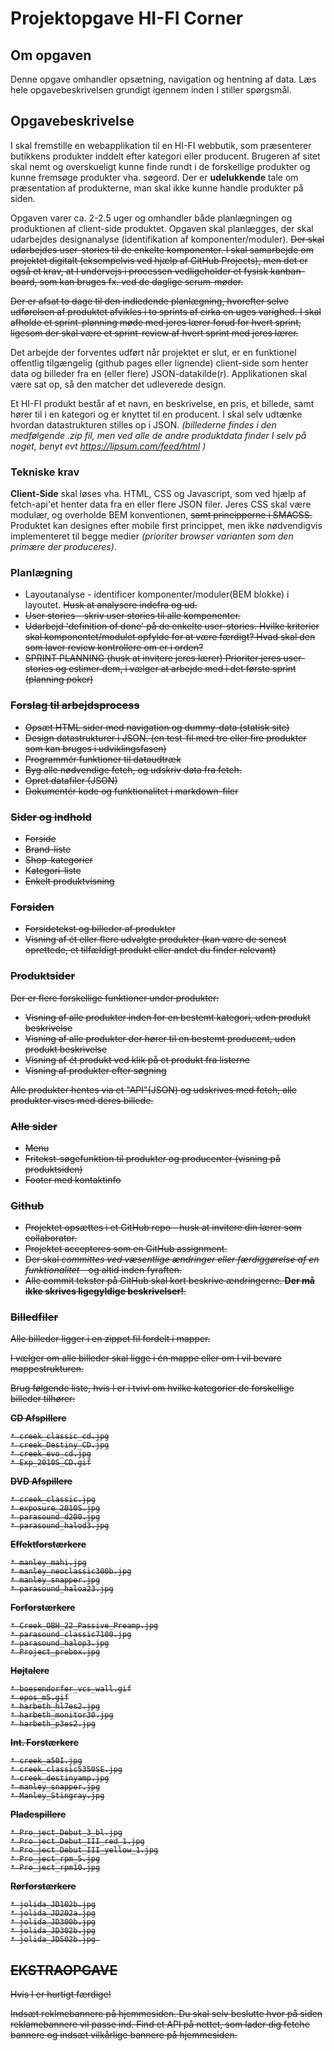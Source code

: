 # **Projektopgave HI-FI Corner**

## Om opgaven
Denne opgave omhandler opsætning, navigation og hentning af data. Læs hele opgavebeskrivelsen grundigt igennem inden I stiller spørgsmål.

## Opgavebeskrivelse

I skal fremstille en webapplikation til en HI-FI webbutik, som præsenterer butikkens produkter inddelt efter kategori eller producent. Brugeren af sitet skal nemt og overskueligt kunne finde rundt i de forskellige produkter og kunne fremsøge produkter vha. søgeord. Der er **udelukkende** tale om præsentation af produkterne, man skal ikke kunne handle produkter på siden.

Opgaven varer ca. 2-2.5 uger og omhandler både planlægningen og produktionen af client-side produktet. Opgaven skal planlægges, der skal udarbejdes designanalyse (identifikation af komponenter/moduler). <strike>Der skal udarbejdes user-stories til de enkelte komponenter. I skal samarbejde om projektet digitalt (eksempelvis ved hjælp af GitHub Projects), men det er også et krav, at I undervejs i processen vedligeholder et fysisk kanban-board, som kan bruges fx. ved de daglige scrum-møder.</strike>

<strike>Der er afsat to dage til den indledende planlægning, hvorefter selve udførelsen af produktet afvikles i to sprints af cirka en uges varighed. I skal afholde et sprint-planning møde med jeres lærer forud for hvert sprint, ligesom der skal være et sprint-review af hvert sprint med jeres lærer.</strike>

Det arbejde der forventes udført når projektet er slut, er en funktionel offentlig tilgængelig (github pages eller lignende) client-side som henter data og billeder fra en (eller flere) JSON-datakilde(r). Applikationen skal være sat op, så den matcher det udleverede design.

Et HI-FI produkt består af et navn, en beskrivelse, en pris, et billede, samt hører til i en kategori og er knyttet til en producent. I skal selv udtænke hvordan datastrukturen stilles op i JSON.
*(billederne findes i den medfølgende .zip fil, men ved alle de andre produktdata finder I selv på noget, benyt evt https://lipsum.com/feed/html )*

### Tekniske krav
**Client-Side** skal løses vha. HTML, CSS og Javascript, som ved hjælp af fetch-api'et henter data fra en eller flere JSON filer. Jeres CSS skal være modulær, og overholde BEM konventionen, <strike>samt principperne i SMACSS.</strike> Produktet kan designes efter mobile first princippet, men ikke nødvendigvis implementeret til begge medier *(prioriter browser varianten som den primære der produceres)*.


### Planlægning
* Layoutanalyse - identificer komponenter/moduler(BEM blokke) i layoutet. <strike>Husk at analysere indefra og ud.</strike>
* <strike>User stories - skriv user stories til alle komponenter.</strike>
* <strike>Udarbejd 'definition of done' på de enkelte user-stories. Hvilke kriterier skal komponentet/modulet opfylde for at være færdigt? Hvad skal den som laver review kontrollere om er i orden?</strike>
* <strike>SPRINT PLANNING (husk at invitere jeres lærer) Prioriter jeres user-stories og estimer dem, i vælger at arbejde med i det første sprint (planning poker)<strike/>

### Forslag til arbejdsprocess
* Opsæt HTML sider med navigation og dummy-data (statisk site)
* Design datastrukturer i JSON. (en test-fil med tre eller fire produkter som kan bruges i udviklingsfasen)
* Programmér funktioner til dataudtræk
* Byg alle nødvendige fetch, og udskriv data fra fetch.
* Opret datafiler (JSON)
* Dokumentér kode og funktionalitet i markdown-filer 


### Sider og indhold
* Forside
* Brand-liste
* Shop-kategorier
* Kategori-liste
* Enkelt produktvisning
 
### Forsiden 
* Forsidetekst og billeder af produkter
* Visning af ét eller flere udvalgte produkter (kan være de senest oprettede, et tilfældigt produkt eller andet du finder relevant)
 
### Produktsider
Der er flere forskellige funktioner under produkter:
* Visning af alle produkter inden for en bestemt kategori, uden produkt beskrivelse
* Visning af alle produkter der hører til en bestemt producent, uden produkt beskrivelse
* Visning af ét produkt ved klik på et produkt fra listerne
* Visning af produkter efter søgning 

Alle produkter hentes via et "API"(JSON) og udskrives med fetch, alle produkter vises med deres billede.
 
### Alle sider 
* Menu 
* Fritekst-søgefunktion til produkter og producenter (visning på produktsiden) 
* Footer med kontaktinfo 

### Github
* <strike>Projektet opsættes i et GitHub repo - husk at invitere din lærer som collaborator.</strike>
* Projektet accepteres som en GitHub assignment.
* Der skal *committes ved væsentlige ændringer eller færdiggørelse af en funktionalitet* - og altid inden fyraften.
* Alle commit tekster på GitHub skal kort beskrive ændringerne. **Der må ikke skrives ligegyldige beskrivelser!**.

### Billedfiler
Alle billeder ligger i en zippet fil fordelt i mapper.

I vælger om alle billeder skal ligge i én mappe eller om I vil bevare mappestrukturen.

Brug følgende liste, hvis I er i tvivl om hvilke kategorier de forskellige billeder tilhører:

  
**CD Afspillere**

    * creek_classic_cd.jpg
    * creek_Destiny_CD.jpg
    * creek_evo_cd.jpg
    * Exp_2010S_CD.gif


**DVD Afspillere**

    * creek_classic.jpg
    * exposure_2010S.jpg
    * parasound_d200.jpg
    * parasound_halod3.jpg

**Effektforstærkere**

    * manley_mahi.jpg
    * manley_neoclassic300b.jpg
    * manley_snapper.jpg
    * parasound_haloa23.jpg


**Forforstærkere**

    * Creek_OBH_22_Passive_Preamp.jpg
    * parasound_classic7100.jpg
    * parasound_halop3.jpg
    * Project_prebox.jpg


**Højtalere**

    * boesendorfer_vcs_wall.gif
    * epos_m5.gif
    * harbeth_hl7es2.jpg
    * harbeth_monitor30.jpg
    * harbeth_p3es2.jpg


**Int. Forstærkere**

    * creek_a50I.jpg
    * creek_classic5350SE.jpg
    * creek_destinyamp.jpg
    * manley_snapper.jpg
    * Manley_Stingray.jpg


**Pladespillere**

    * Pro_ject_Debut_3_bl.jpg
    * Pro_ject_Debut_III_red_1.jpg
    * Pro_ject_Debut_III_yellow_1.jpg
    * Pro_ject_rpm_5.jpg
    * Pro_ject_rpm10.jpg


**Rørforstærkere**

    * jolida_JD102b.jpg
    * jolida_JD202a.jpg
    * jolida_JD300b.jpg
    * jolida_JD302b.jpg
    * jolida_JD502b.jpg 
 
## EKSTRAOPGAVE
Hvis I er hurtigt færdige!

Indsæt reklmebannere på hjemmesiden. Du skal selv beslutte hvor på siden reklamebannere vil passe ind. Find et API på nettet, som lader dig fetche bannere og indsæt vilkårlige bannere på hjemmesiden.
